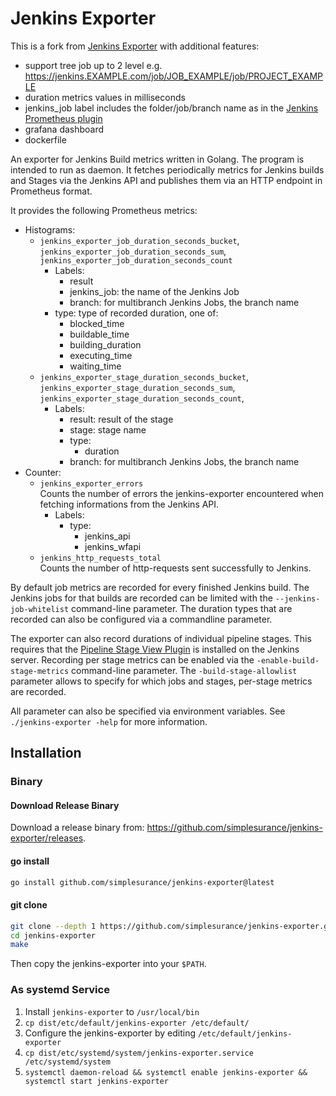 # Jenkins Exporter #

This is a fork from [Jenkins Exporter](https://github.com/simplesurance/jenkins-exporter)
with additional features:
- support tree job up to 2 level e.g. https://jenkins.EXAMPLE.com/job/JOB_EXAMPLE/job/PROJECT_EXAMPLE
- duration metrics values in milliseconds
- jenkins_job label includes the folder/job/branch name as in the [Jenkins Prometheus plugin](https://plugins.jenkins.io/prometheus/)
- grafana dashboard
- dockerfile


An exporter for Jenkins Build metrics written in Golang.
The program is intended to run as daemon.
It fetches periodically metrics for Jenkins builds and Stages via the Jenkins
API and publishes them via an HTTP endpoint in Prometheus format.

It provides the following Prometheus metrics:

- Histograms:
  - `jenkins_exporter_job_duration_seconds_bucket`,  
    `jenkins_exporter_job_duration_seconds_sum`,  
    `jenkins_exporter_job_duration_seconds_count`  
    - Labels:
      - result
      - jenkins_job: the name of the Jenkins Job
      - branch: for multibranch Jenkins Jobs, the branch name
    - type: type of recorded duration, one of:
      - blocked_time
      - buildable_time
      - building_duration
      - executing_time
      - waiting_time
  - `jenkins_exporter_stage_duration_seconds_bucket`,  
    `jenkins_exporter_stage_duration_seconds_sum`,  
    `jenkins_exporter_stage_duration_seconds_count`,  
    - Labels:
      - result: result of the stage
      - stage: stage name
      - type:
        - duration
      - branch: for multibranch Jenkins Jobs, the branch name
- Counter:
  - `jenkins_exporter_errors`  
    Counts the number of errors the jenkins-exporter encountered when fetching
    informations from the Jenkins API.
    - Labels:
      - type:
        - jenkins_api
        - jenkins_wfapi
  - `jenkins_http_requests_total`  
    Counts the number of http-requests sent successfully to Jenkins.

By default job metrics are recorded for every finished Jenkins build. The
Jenkins jobs for that builds are recorded can be limited with the
`--jenkins-job-whitelist` command-line parameter.
The duration types that are recorded can also be configured via a commandline
parameter.

The exporter can also record durations of individual pipeline stages. This
requires that the
[Pipeline Stage View Plugin](https://plugins.jenkins.io/pipeline-rest-api/) is
installed on the Jenkins server. Recording per stage metrics can be enabled via the
`-enable-build-stage-metrics` command-line parameter. The
`-build-stage-allowlist` parameter allows to specify for which jobs and stages,
per-stage metrics are recorded.

All parameter can also be specified via environment variables.
See `./jenkins-exporter -help` for more information.

## Installation ##

### Binary ###

#### Download Release Binary ####

Download a release binary from: <https://github.com/simplesurance/jenkins-exporter/releases>.

#### go install ####

```sh
go install github.com/simplesurance/jenkins-exporter@latest
```

#### git clone #####

```sh
git clone --depth 1 https://github.com/simplesurance/jenkins-exporter.git jenkins-exporter
cd jenkins-exporter
make
```

Then copy the jenkins-exporter into your `$PATH`.

### As systemd Service ###

1. Install `jenkins-exporter` to `/usr/local/bin`
2. `cp dist/etc/default/jenkins-exporter /etc/default/`
3. Configure the jenkins-exporter by editing `/etc/default/jenkins-exporter`
4. `cp dist/etc/systemd/system/jenkins-exporter.service /etc/systemd/system`
5. `systemctl daemon-reload && systemctl enable jenkins-exporter && systemctl start jenkins-exporter`

